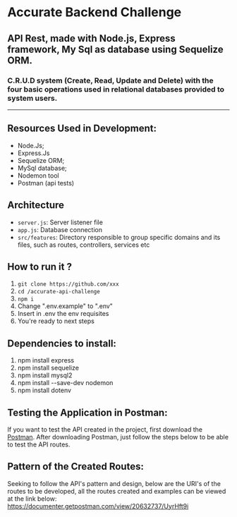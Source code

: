 # Accurate Backend Challenge 

## API Rest, made with Node.js, Express framework, My Sql as database using Sequelize ORM.

### C.R.U.D system (Create, Read, Update and Delete) with the four basic operations used in relational databases provided to system users.

<hr>

## Resources Used in Development:

- Node.Js;
- Express.Js
- Sequelize ORM;
- MySql database;
- Nodemon tool
- Postman (api tests)

## Architecture

- `server.js`: Server listener file
- `app.js`: Database connection
- `src/features`: Directory responsible to group specific domains and its files, such as routes, controllers, services etc

## How to run it ?

1. `git clone https://github.com/xxx`
2. `cd /accurate-api-challenge`
3. `npm i`
4. Change ".env.example" to ".env"
5. Insert in .env the env requisites
6. You're ready to next steps

## Dependencies to install:

 1. npm install express 
 2. npm install sequelize 
 3. npm install mysql2
 4. npm install --save-dev nodemon
 5. npm install dotenv

## Testing the Application in Postman:

If you want to test the API created in the project, first download the [Postman](https://chrome.google.com/webstore/detail/postman/fhbjgbiflinjbdggehcddcbncdddomop).
After downloading Postman, just follow the steps below to be able to test the API routes.

## Pattern of the Created Routes:

Seeking to follow the API's pattern and design, below are the URI's of the routes to be developed, all the routes created and examples can be viewed at the link below:
https://documenter.getpostman.com/view/20632737/UyrHft9i

